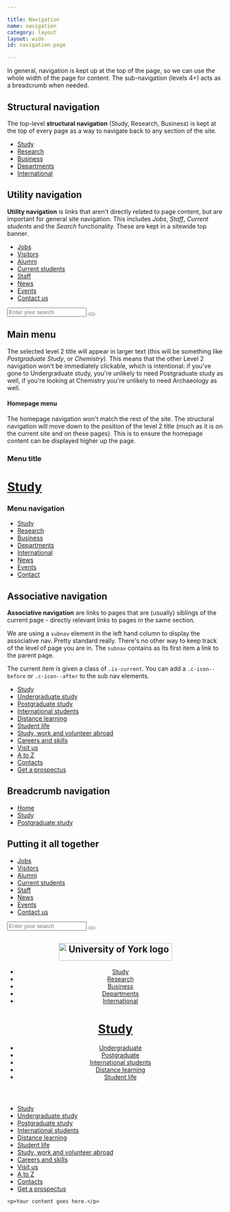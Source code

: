 ```yaml
---

title: Navigation
name: navigation
category: layout
layout: wide
id: navigation-page

---
```


<p class="lead">In general, navigation is kept up at the top of the page, so we can use the whole width of the page for content. The sub-navigation (levels 4+) acts as a breadcrumb when needed.</p>

## Structural navigation

The top-level **structural navigation** (Study, Research, Business) is kept at the top of every page as a way to navigate back to any section of the site.

<nav class="c-structural-nav">
  <ul class="c-structural-nav__list">
    <li class="c-structural-nav__item"><a class="c-structural-nav__link" href="#">Study</a></li>
    <li class="c-structural-nav__item"><a class="c-structural-nav__link" href="#">Research</a></li>
    <li class="c-structural-nav__item"><a class="c-structural-nav__link" href="#">Business</a></li>
    <li class="c-structural-nav__item"><a class="c-structural-nav__link" href="#">Departments</a></li>
    <li class="c-structural-nav__item"><a class="c-structural-nav__link" href="#">International</a></li>
  </ul>
</nav>

## Utility navigation

**Utility navigation** is links that aren't directly related to page content, but are important for general site navigation. This includes _Jobs_, _Staff_, _Current students_ and the _Search_ functionality. These are kept in a sitewide top banner.

<nav class="c-utility-nav">
  <ul class="c-utility-nav__list">
    <li class="c-utility-nav__item"><a class="c-utility-nav__link" href="#">Jobs</a></li>
    <li class="c-utility-nav__item"><a class="c-utility-nav__link" href="#">Visitors</a></li>
    <li class="c-utility-nav__item"><a class="c-utility-nav__link" href="#">Alumni</a></li>
    <li class="c-utility-nav__item"><a class="c-utility-nav__link" href="#">Current students</a></li>
    <li class="c-utility-nav__item"><a class="c-utility-nav__link" href="#">Staff</a></li>
    <li class="c-utility-nav__item"><a class="c-utility-nav__link" href="#">News</a></li>
    <li class="c-utility-nav__item"><a class="c-utility-nav__link" href="#">Events</a></li>
    <li class="c-utility-nav__item"><a class="c-utility-nav__link" href="#">Contact us</a></li>
  </ul>
  <div class="c-utility-nav__search">
    <form action="" method="get" class="c-form">
      <input class="c-form__input c-form__input--text" type="text" placeholder="Enter your search">
      <button class="c-btn c-btn--small"><i class="c-icon c-icon--magnifying-glass"></i></button>
    </form>
  </div>
</nav>

## Main menu

The selected level 2 title will appear in larger text (this will be something like _Postgraduate Study_, or _Chemistry_). This means that the other Level 2 navigation won't be immediately clickable, which is intentional: if you've gone to Undergraduate study, you're unlikely to need Postgraduate study as well, if you're looking at Chemistry you're unlikely to need Archaeology as well.

#### Homepage menu

The homepage navigation won't match the rest of the site. The structural navigation will move down to the position of the level 2 title (much as it is on the current site and on these pages). This is to ensure the homepage content can be displayed higher up the page.

### Menu title

<div class="c-menu-title">
  <h1 class="c-menu-title__header"><a class="c-menu-title__link" href="#">Study</a></h1>
</div>

### Menu navigation

<nav class="c-menu-nav">
<ul class="c-menu-nav__list">
  <li class="c-menu-nav__item"><a class="c-menu-nav__link" href="#">Study</a></li>
  <li class="c-menu-nav__item"><a class="c-menu-nav__link" href="#">Research</a></li>
  <li class="c-menu-nav__item"><a class="c-menu-nav__link" href="#">Business</a></li>
  <li class="c-menu-nav__item"><a class="c-menu-nav__link" href="#">Departments</a></li>
  <li class="c-menu-nav__item"><a class="c-menu-nav__link" href="#">International</a></li>
  <li class="c-menu-nav__item"><a class="c-menu-nav__link" href="#">News</a></li>
  <li class="c-menu-nav__item"><a class="c-menu-nav__link" href="#">Events</a></li>
  <li class="c-menu-nav__item"><a class="c-menu-nav__link" href="#">Contact</a></li>
</ul>
</nav>

## Associative navigation

**Associative navigation** are links to pages that are (usually) siblings of the current page - directly relevant links to pages in the same section.

We are using a `subnav` element in the left hand column to display the associative nav. Pretty standard really. There's no other way to keep track of the level of page you are in. The `subnav` contains as its first item a link to the parent page.

The current item is given a class of `.is-current`. You can add a `.c-icon--before` or `.c-icon--after` to the sub nav elements.

<!-- held in a grid to make it a bit easier to see -->
<div class="o-grid">

<div class="o-grid__row">

  <div class="o-grid__box o-grid__box--third">
  </div>

  <div class="o-grid__box o-grid__box--third">
    <nav class="c-subnav">
      <ul class="c-subnav__list c-subnav--study">
        <li class="c-subnav__item c-subnav__title"><a class="c-subnav__link" href="#"><i class="c-icon c-icon--light c-icon--large c-icon--book c-icon--before"></i> Study <i class="c-icon c-icon--light c-icon--medium c-icon--chevron-bottom c-icon--after"></i></a></li>
        <li class="c-subnav__item"><a class="c-subnav__link" href="#">Undergraduate study <i class="c-icon c-icon--medium c-icon--chevron-right c-icon--after"></i></a></li>
        <li class="c-subnav__item is-current"><a class="c-subnav__link" href="#">Postgraduate study <i class="c-icon c-icon--light c-icon--medium c-icon--chevron-right c-icon--after"></i></a></li>
        <li class="c-subnav__item"><a class="c-subnav__link" href="#">International students <i class="c-icon c-icon--medium c-icon--chevron-right c-icon--after"></i></a></li>
        <li class="c-subnav__item"><a class="c-subnav__link" href="#">Distance learning <i class="c-icon c-icon--medium c-icon--chevron-right c-icon--after"></i></a></li>
        <li class="c-subnav__item"><a class="c-subnav__link" href="#">Student life <i class="c-icon c-icon--medium c-icon--chevron-right c-icon--after"></i></a></li>
        <li class="c-subnav__item"><a class="c-subnav__link" href="#">Study, work and volunteer abroad <i class="c-icon c-icon--medium c-icon--chevron-right c-icon--after"></i></a></li>
        <li class="c-subnav__item"><a class="c-subnav__link" href="#">Careers and skills <i class="c-icon c-icon--medium c-icon--chevron-right c-icon--after"></i></a></li>
        <li class="c-subnav__item"><a class="c-subnav__link" href="#">Visit us <i class="c-icon c-icon--medium c-icon--chevron-right c-icon--after"></i></a></li>
        <li class="c-subnav__item"><a class="c-subnav__link" href="#">A to Z <i class="c-icon c-icon--medium c-icon--chevron-right c-icon--after"></i></a></li>
        <li class="c-subnav__item"><a class="c-subnav__link" href="#">Contacts <i class="c-icon c-icon--medium c-icon--chevron-right c-icon--after"></i></a></li>
        <li class="c-subnav__item"><a class="c-subnav__link" href="#">Get a prospectus <i class="c-icon c-icon--medium c-icon--chevron-right c-icon--after"></i></a></li>
      </ul>
    </nav>
  </div>

  <div class="o-grid__box o-grid__box--third">
  </div>

</div>

</div>

## Breadcrumb navigation

<nav class="c-breadcrumb">
  <ul class="c-breadcrumb__list">
    <li class="c-breadcrumb__item"><a class="c-breadcrumb__link" href="#">Home</a></li>
    <li class="c-breadcrumb__item"><a class="c-breadcrumb__link" href="#">Study</a></li>
    <li class="c-breadcrumb__item"><a class="c-breadcrumb__link" href="#">Postgraduate study</a></li>
  </ul>
</nav>

## Putting it all together

<nav class="c-utility-nav">
  <ul class="c-utility-nav__list">
    <li class="c-utility-nav__item"><a class="c-utility-nav__link" href="#">Jobs</a></li>
    <li class="c-utility-nav__item"><a class="c-utility-nav__link" href="#">Visitors</a></li>
    <li class="c-utility-nav__item"><a class="c-utility-nav__link" href="#">Alumni</a></li>
    <li class="c-utility-nav__item"><a class="c-utility-nav__link" href="#">Current students</a></li>
    <li class="c-utility-nav__item"><a class="c-utility-nav__link" href="#">Staff</a></li>
    <li class="c-utility-nav__item"><a class="c-utility-nav__link" href="#">News</a></li>
    <li class="c-utility-nav__item"><a class="c-utility-nav__link" href="#">Events</a></li>
    <li class="c-utility-nav__item"><a class="c-utility-nav__link" href="#">Contact us</a></li>
  </ul>
  <div class="c-utility-nav__search">
    <form action="" method="get" class="c-form">
      <input class="c-form__input c-form__input--text" type="text" placeholder="Enter your search">
      <button class="c-btn c-btn--small"><i class="c-icon c-icon--magnifying-glass"></i></button>
    </form>
  </div>
</nav>

<header class="c-main-header" role="banner">
  <div class="o-wrapper">
    <h2 class="c-main-header__title"><img class="c-main-header__logo" src="img/logo.jpg" alt="University of York logo" width="264" height="41"></h2>
    <nav class="c-structural-nav">
      <ul class="c-structural-nav__list">
        <li class="c-structural-nav__item"><a class="c-structural-nav__link" href="#">Study</a></li>
        <li class="c-structural-nav__item"><a class="c-structural-nav__link" href="#">Research</a></li>
        <li class="c-structural-nav__item"><a class="c-structural-nav__link" href="#">Business</a></li>
        <li class="c-structural-nav__item"><a class="c-structural-nav__link" href="#">Departments</a></li>
        <li class="c-structural-nav__item"><a class="c-structural-nav__link" href="#">International</a></li>
      </ul>
    </nav>
  </div>
  <div class="c-menu mobile-hidden" role="navigation">
    <div class="c-menu-title">
      <h1 class="c-menu-title__header"><a class="c-menu-title__link" href="#">Study</a></h1>
    </div>
    <nav class="c-menu-nav">
      <ul class="c-menu-nav__list">
        <li class="c-menu-nav__item">
          <a class="c-menu-nav__link" href="#">Undergraduate</a>
        </li>
        <li class="c-menu-nav__item">
          <a class="c-menu-nav__link" href="#">Postgraduate</a>
        </li>
        <li class="c-menu-nav__item">
          <a class="c-menu-nav__link" href="#">International students</a>
        </li>
        <li class="c-menu-nav__item">
          <a class="c-menu-nav__link" href="#">Distance learning</a>
        </li>
        <li class="c-menu-nav__item">
          <a class="c-menu-nav__link" href="#">Student life</a>
        </li>
      </ul>
    </nav>
  </div>
</header>

<div class="o-wrapper o-grid">

<div class="o-grid__row">

  <div class="o-grid__box o-grid__box--quarter">
    <nav class="c-subnav">
      <ul class="c-subnav__list c-subnav--study">
        <li class="c-subnav__item c-subnav__title"><a class="c-subnav__link" href="#"><i class="c-icon c-icon--light c-icon--large c-icon--book c-icon--before"></i> Study <i class="c-icon c-icon--light c-icon--medium c-icon--chevron-bottom c-icon--after"></i></a></li>
        <li class="c-subnav__item"><a class="c-subnav__link" href="#">Undergraduate study <i class="c-icon c-icon--medium c-icon--chevron-right c-icon--after"></i></a></li>
        <li class="c-subnav__item is-current"><a class="c-subnav__link" href="#">Postgraduate study <i class="c-icon c-icon--light c-icon--medium c-icon--chevron-right c-icon--after"></i></a></li>
        <li class="c-subnav__item"><a class="c-subnav__link" href="#">International students <i class="c-icon c-icon--medium c-icon--chevron-right c-icon--after"></i></a></li>
        <li class="c-subnav__item"><a class="c-subnav__link" href="#">Distance learning <i class="c-icon c-icon--medium c-icon--chevron-right c-icon--after"></i></a></li>
        <li class="c-subnav__item"><a class="c-subnav__link" href="#">Student life <i class="c-icon c-icon--medium c-icon--chevron-right c-icon--after"></i></a></li>
        <li class="c-subnav__item"><a class="c-subnav__link" href="#">Study, work and volunteer abroad <i class="c-icon c-icon--medium c-icon--chevron-right c-icon--after"></i></a></li>
        <li class="c-subnav__item"><a class="c-subnav__link" href="#">Careers and skills <i class="c-icon c-icon--medium c-icon--chevron-right c-icon--after"></i></a></li>
        <li class="c-subnav__item"><a class="c-subnav__link" href="#">Visit us <i class="c-icon c-icon--medium c-icon--chevron-right c-icon--after"></i></a></li>
        <li class="c-subnav__item"><a class="c-subnav__link" href="#">A to Z <i class="c-icon c-icon--medium c-icon--chevron-right c-icon--after"></i></a></li>
        <li class="c-subnav__item"><a class="c-subnav__link" href="#">Contacts <i class="c-icon c-icon--medium c-icon--chevron-right c-icon--after"></i></a></li>
        <li class="c-subnav__item"><a class="c-subnav__link" href="#">Get a prospectus <i class="c-icon c-icon--medium c-icon--chevron-right c-icon--after"></i></a></li>
      </ul>
    </nav>
  </div>

  <div class="o-grid__box o-grid__box--three-quarters">

    <p>Your content goes here.</p>

  </div>

</div>

</div>

